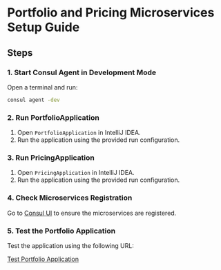 # Portfolio and Pricing Microservices Setup Guide

## Steps

### 1. Start Consul Agent in Development Mode

Open a terminal and run:

```bash
consul agent -dev
```

### 2. Run PortfolioApplication

1. Open `PortfolioApplication` in IntelliJ IDEA.
2. Run the application using the provided run configuration.

### 3. Run PricingApplication

1. Open `PricingApplication` in IntelliJ IDEA.
2. Run the application using the provided run configuration.

### 4. Check Microservices Registration

Go to [Consul UI](http://localhost:8500) to ensure the microservices are registered.

### 5. Test the Portfolio Application

Test the application using the following URL:

[Test Portfolio Application](http://localhost:57116/portfolios/customer/0/portfolio/2)

